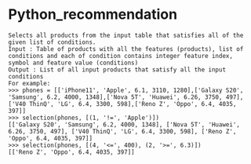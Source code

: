 # Python_recommendation

    Selects all products from the input table that satisfies all of the given list of conditions.
    Input : Table of products with all the features (products), list of conditions and each of condition contains integer feature index, symbol and feature value (conditions)
    Output : List of all input products that satisfy all the input conditions
    For example:
    >>> phones = [['iPhone11', 'Apple', 6.1, 3110, 1280],['Galaxy S20', 'Samsung', 6.2, 4000, 1348],['Nova 5T', 'Huawei', 6.26, 3750, 497],['V40 ThinQ', 'LG', 6.4, 3300, 598],['Reno Z', 'Oppo', 6.4, 4035, 397]]
    >>> selection(phones, [(1, '!=', 'Apple')])
    [['Galaxy S20', 'Samsung', 6.2, 4000, 1348], ['Nova 5T', 'Huawei', 6.26, 3750, 497], ['V40 ThinQ', 'LG', 6.4, 3300, 598], ['Reno Z', 'Oppo', 6.4, 4035, 397]]
    >>> selection(phones, [(4, '<=', 400), (2, '>=', 6.3)])
    [['Reno Z', 'Oppo', 6.4, 4035, 397]]
